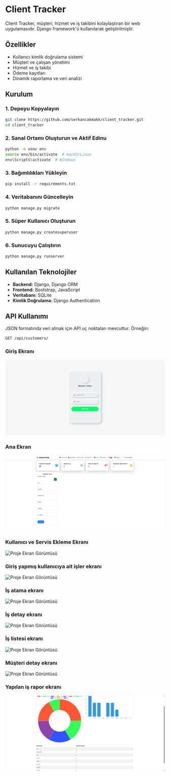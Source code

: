 # Client Tracker

Client Tracker, müşteri, hizmet ve iş takibini kolaylaştıran bir web uygulamasıdır. Django framework'ü kullanılarak geliştirilmiştir.

## Özellikler

- Kullanıcı kimlik doğrulama sistemi
- Müşteri ve çalışan yönetimi
- Hizmet ve iş takibi
- Ödeme kayıtları
- Dinamik raporlama ve veri analizi

## Kurulum

### 1. Depoyu Kopyalayın

```sh
git clone https://github.com/serkancakmakk/client_tracker.git
cd client_tracker
```

### 2. Sanal Ortamı Oluşturun ve Aktif Edinu

```sh
python -m venv env
source env/bin/activate  # macOS/Linux
env\Scripts\activate  # Windows
```

### 3. Bağımlılıkları Yükleyin

```sh
pip install -r requirements.txt
```

### 4. Veritabanını Güncelleyin

```sh
python manage.py migrate
```

### 5. Süper Kullanıcı Oluşturun

```sh
python manage.py createsuperuser
```

### 6. Sunucuyu Çalıştırın

```sh
python manage.py runserver
```

## Kullanılan Teknolojiler

- **Backend:** Django, Django ORM
- **Frontend:** Bootstrap, JavaScript
- **Veritabanı:** SQLite
- **Kimlik Doğrulama:** Django Authentication

## API Kullanımı

JSON formatında veri almak için API uç noktaları mevcuttur. Örneğin:

```sh
GET /api/customers/
```

### Giriş Ekranı
![Proje Ekran Görüntüsü](client_tracker/assets/giriş_ekranı.png)
### Ana Ekran
![Proje Ekran Görüntüsü](client_tracker/assets/ana_ekran.png)
### Kullanıcı ve Servis Ekleme Ekranı
![Proje Ekran Görüntüsü](client_tracker/assets/çalışan_servis_ekleme.png)
### Giriş yapmış kullanıcıya ait işler ekranı
![Proje Ekran Görüntüsü](client_tracker/assets/baba_ait_işler.png)
### İş atama ekranı
![Proje Ekran Görüntüsü](client_tracker/assets/iş_atama.png)
### İş detay ekranı
![Proje Ekran Görüntüsü](client_tracker/assets/iş_detay.png)
### İş listesi ekranı
![Proje Ekran Görüntüsü](client_tracker/assets/iş_listesi.png)
### Müşteri detay ekranı
![Proje Ekran Görüntüsü](client_tracker/assets/müşteri_detay.png)
### Yapılan iş rapor ekranı
![Proje Ekran Görüntüsü](client_tracker/assets/yapılan_işler_raporu.png)


